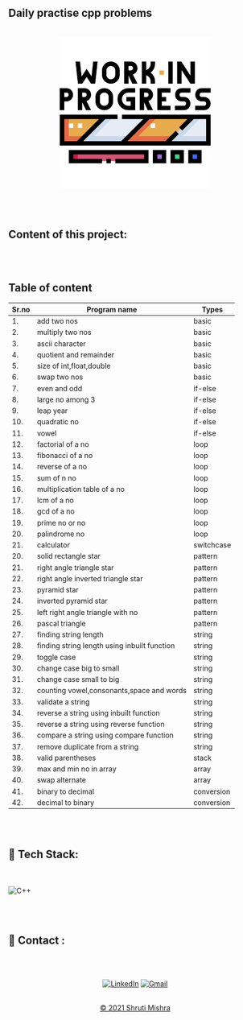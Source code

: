 ## Daily practise cpp problems
<br>
<center><img src="work.png" alt="output" width="300px" height="300px"> </center>
<!--<span> <img src="code.png" alt="output" width="100px" height="100px"></span>-->

<br><br>


<h2> Content of this project:</h2> 
<br><br>

## Table of content

|Sr.no| Program name                | Types |
| -   | -                           | -     |
| 1. | add two nos                  | basic |
| 2. | multiply two nos             | basic |
| 3. | ascii character              | basic |
| 4. | quotient and remainder       | basic |
| 5. | size of int,float,double     | basic |
| 6. | swap two nos                 | basic |
| 7. | even and odd                 | if-else |
| 8. | large no among 3             | if-else |
| 9. | leap year                    | if-else |
| 10.| quadratic no                 | if-else |
| 11.| vowel                        | if-else |
| 12.| factorial of a no            | loop |
| 13.| fibonacci of a no            | loop |
| 14.| reverse of a no              | loop |
| 15.| sum of n no                  | loop |
| 16.| multiplication table of a no | loop |
| 17.| lcm of a no                  | loop |
| 18.| gcd of a no                  | loop |
| 19.| prime no or no               | loop |
| 20.| palindrome no                | loop |
| 21.| calculator                   | switchcase |
| 20.| solid rectangle star         | pattern |
| 21.| right angle triangle star    | pattern |
| 22.| right angle inverted triangle star| pattern |
| 23.| pyramid star                 | pattern |
| 24.| inverted pyramid star        | pattern |
| 25.| left right angle triangle with no | pattern |
| 26.| pascal triangle              | pattern |
| 27.| finding string length        | string |
| 28.| finding string length using inbuilt function| string |
| 29.| toggle case                  | string |
| 30.| change case big to small     | string |
| 31.| change case small to big     | string |
| 32.| counting vowel,consonants,space and words| string |
| 33.| validate a string            | string |
| 34.| reverse a string using inbuilt function          | string |
| 35.| reverse a string using reverse function          | string |
| 36.| compare a string using compare function          | string |
| 37.| remove duplicate from a string | string |
| 38.| valid parentheses            | stack |
| 39.| max and min no in array         | array |
| 40.| swap alternate            | array |
| 41.| binary to decimal            | conversion |
| 42.| decimal to binary         | conversion |

<br><br>

## 📌 Tech Stack:
<br><br>
![C++](https://img.shields.io/badge/C++%20-%23E34F26.svg?&style=for-the-badge&logo=C++&logoColor=white)

<br><br>

<h2>📌 Contact :</h2>
<br><br>

<div align="center">

<a  href="https://www.linkedin.com/in/shruti-mishra-b270a7203/" target="_blank"><img alt="LinkedIn" src="https://img.shields.io/badge/linkedin%20-%230077B5.svg?&style=for-the-badge&logo=linkedin&logoColor=white" /></a><span>
<a href="mailto:shrutidmishra2002@gmail.com"><img  alt="Gmail" src="https://img.shields.io/badge/Gmail-D14836?style=for-the-badge&logo=gmail&logoColor=white"/></span>

</div>
<br>
<div align="center">
© 2021 Shruti Mishra </div>